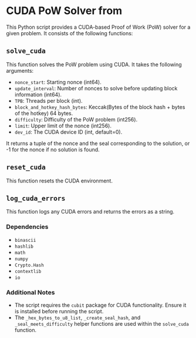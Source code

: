 # CUDA PoW Solver from 

This Python script provides a CUDA-based Proof of Work (PoW) solver for a given problem. It consists of the following functions:

## `solve_cuda`

This function solves the PoW problem using CUDA. It takes the following arguments:

- `nonce_start`: Starting nonce (int64).
- `update_interval`: Number of nonces to solve before updating block information (int64).
- `TPB`: Threads per block (int).
- `block_and_hotkey_hash_bytes`: Keccak(Bytes of the block hash + bytes of the hotkey) 64 bytes.
- `difficulty`: Difficulty of the PoW problem (int256).
- `limit`: Upper limit of the nonce (int256).
- `dev_id`: The CUDA device ID (int, default=0).

It returns a tuple of the nonce and the seal corresponding to the solution, or -1 for the nonce if no solution is found.

## `reset_cuda`

This function resets the CUDA environment.

## `log_cuda_errors`

This function logs any CUDA errors and returns the errors as a string.

### Dependencies

- `binascii`
- `hashlib`
- `math`
- `numpy`
- `Crypto.Hash`
- `contextlib`
- `io`

### Additional Notes

- The script requires the `cubit` package for CUDA functionality. Ensure it is installed before running the script.
- The `_hex_bytes_to_u8_list`, `_create_seal_hash`, and `_seal_meets_difficulty` helper functions are used within the `solve_cuda` function.
